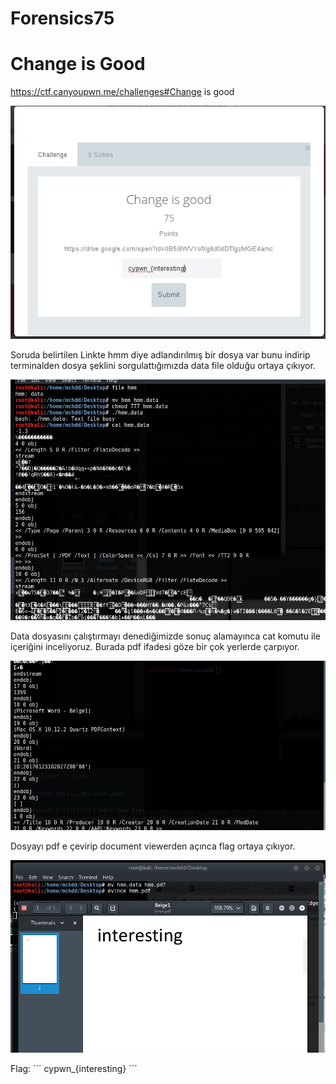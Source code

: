 # Forensics75

# Change is Good

https://ctf.canyoupwn.me/challenges#Change is good

![exam.png](img/exam.png)

Soruda belirtilen Linkte hmm diye adlandırılmış bir dosya var bunu indirip terminalden dosya şeklini sorgulattığımızda data file olduğu ortaya çıkıyor.

![file.png](img/file.png)

Data dosyasını çalıştırmayı denediğimizde sonuç alamayınca cat komutu ile içeriğini inceliyoruz. Burada pdf ifadesi göze bir çok yerlerde çarpıyor.

![cat.png](img/cat.png)

Dosyayı pdf e çevirip document viewerden açınca flag ortaya çıkıyor.

![evince.png](img/evince.png)


Flag:
´´´
cypwn_{interesting}
´´´
